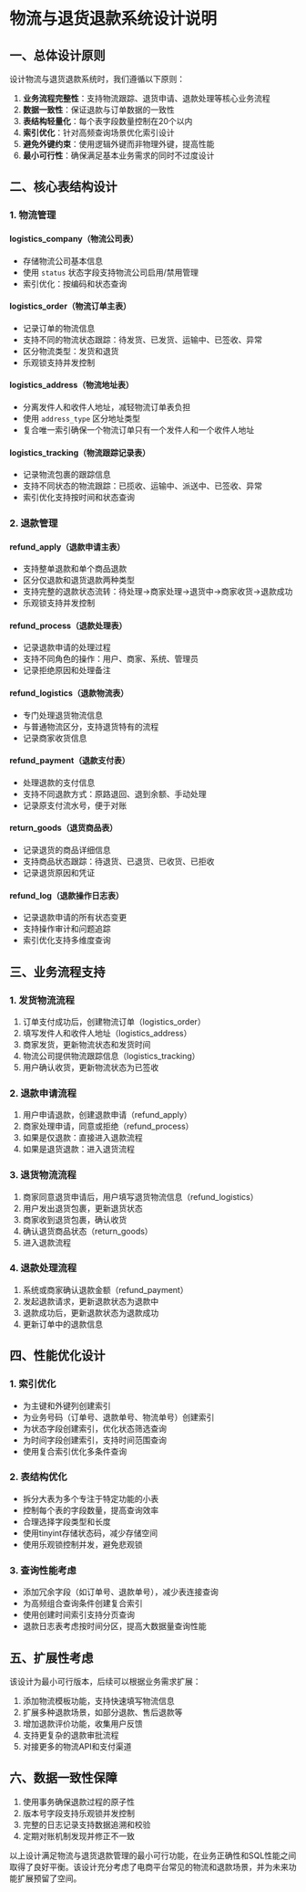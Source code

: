 # 物流与退货退款系统设计说明

## 一、总体设计原则

设计物流与退货退款系统时，我们遵循以下原则：

1. **业务流程完整性**：支持物流跟踪、退货申请、退款处理等核心业务流程
2. **数据一致性**：保证退款与订单数据的一致性
3. **表结构轻量化**：每个表字段数量控制在20个以内
4. **索引优化**：针对高频查询场景优化索引设计
5. **避免外键约束**：使用逻辑外键而非物理外键，提高性能
6. **最小可行性**：确保满足基本业务需求的同时不过度设计

## 二、核心表结构设计

### 1. 物流管理

#### logistics_company（物流公司表）
- 存储物流公司基本信息
- 使用 `status` 状态字段支持物流公司启用/禁用管理
- 索引优化：按编码和状态查询

#### logistics_order（物流订单主表）
- 记录订单的物流信息
- 支持不同的物流状态跟踪：待发货、已发货、运输中、已签收、异常
- 区分物流类型：发货和退货
- 乐观锁支持并发控制

#### logistics_address（物流地址表）
- 分离发件人和收件人地址，减轻物流订单表负担
- 使用 `address_type` 区分地址类型
- 复合唯一索引确保一个物流订单只有一个发件人和一个收件人地址

#### logistics_tracking（物流跟踪记录表）
- 记录物流包裹的跟踪信息
- 支持不同状态的物流跟踪：已揽收、运输中、派送中、已签收、异常
- 索引优化支持按时间和状态查询

### 2. 退款管理

#### refund_apply（退款申请主表）
- 支持整单退款和单个商品退款
- 区分仅退款和退货退款两种类型
- 支持完整的退款状态流转：待处理→商家处理→退货中→商家收货→退款成功
- 乐观锁支持并发控制

#### refund_process（退款处理表）
- 记录退款申请的处理过程
- 支持不同角色的操作：用户、商家、系统、管理员
- 记录拒绝原因和处理备注

#### refund_logistics（退款物流表）
- 专门处理退货物流信息
- 与普通物流区分，支持退货特有的流程
- 记录商家收货信息

#### refund_payment（退款支付表）
- 处理退款的支付信息
- 支持不同退款方式：原路退回、退到余额、手动处理
- 记录原支付流水号，便于对账

#### return_goods（退货商品表）
- 记录退货的商品详细信息
- 支持商品状态跟踪：待退货、已退货、已收货、已拒收
- 记录退货原因和凭证

#### refund_log（退款操作日志表）
- 记录退款申请的所有状态变更
- 支持操作审计和问题追踪
- 索引优化支持多维度查询

## 三、业务流程支持

### 1. 发货物流流程
1. 订单支付成功后，创建物流订单（logistics_order）
2. 填写发件人和收件人地址（logistics_address）
3. 商家发货，更新物流状态和发货时间
4. 物流公司提供物流跟踪信息（logistics_tracking）
5. 用户确认收货，更新物流状态为已签收

### 2. 退款申请流程
1. 用户申请退款，创建退款申请（refund_apply）
2. 商家处理申请，同意或拒绝（refund_process）
3. 如果是仅退款：直接进入退款流程
4. 如果是退货退款：进入退货流程

### 3. 退货物流流程
1. 商家同意退货申请后，用户填写退货物流信息（refund_logistics）
2. 用户发出退货包裹，更新退货状态
3. 商家收到退货包裹，确认收货
4. 确认退货商品状态（return_goods）
5. 进入退款流程

### 4. 退款处理流程
1. 系统或商家确认退款金额（refund_payment）
2. 发起退款请求，更新退款状态为退款中
3. 退款成功后，更新退款状态为退款成功
4. 更新订单中的退款信息

## 四、性能优化设计

### 1. 索引优化
- 为主键和外键列创建索引
- 为业务号码（订单号、退款单号、物流单号）创建索引
- 为状态字段创建索引，优化状态筛选查询
- 为时间字段创建索引，支持时间范围查询
- 使用复合索引优化多条件查询

### 2. 表结构优化
- 拆分大表为多个专注于特定功能的小表
- 控制每个表的字段数量，提高查询效率
- 合理选择字段类型和长度
- 使用tinyint存储状态码，减少存储空间
- 使用乐观锁控制并发，避免悲观锁

### 3. 查询性能考虑
- 添加冗余字段（如订单号、退款单号），减少表连接查询
- 为高频组合查询条件创建复合索引
- 使用创建时间索引支持分页查询
- 退款日志表考虑按时间分区，提高大数据量查询性能

## 五、扩展性考虑

该设计为最小可行版本，后续可以根据业务需求扩展：

1. 添加物流模板功能，支持快速填写物流信息
2. 扩展多种退款场景，如部分退款、售后退款等
3. 增加退款评价功能，收集用户反馈
4. 支持更复杂的退款审批流程
5. 对接更多的物流API和支付渠道

## 六、数据一致性保障

1. 使用事务确保退款过程的原子性
2. 版本号字段支持乐观锁并发控制
3. 完整的日志记录支持数据追溯和校验
4. 定期对账机制发现并修正不一致

以上设计满足物流与退货退款管理的最小可行功能，在业务正确性和SQL性能之间取得了良好平衡。该设计充分考虑了电商平台常见的物流和退款场景，并为未来功能扩展预留了空间。 